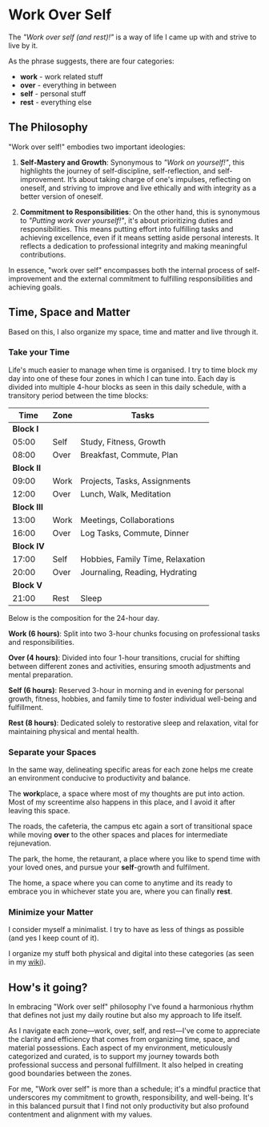 # Work Over Self

The _"Work over self (and rest)!"_ is a way of life I came up with and strive to live by it.

As the phrase suggests, there are four categories:

- **work** - work related stuff
- **over** - everything in between
- **self** - personal stuff
- **rest** - everything else

## The Philosophy

"Work over self!" embodies two important ideologies:

1. **Self-Mastery and Growth**: Synonymous to _"Work on yourself!"_, this highlights the journey of self-discipline, self-reflection, and self-improvement. It’s about taking charge of one's impulses, reflecting on oneself, and striving to improve and live ethically and with integrity as a better version of oneself.

2. **Commitment to Responsibilities**: On the other hand, this is synonymous to _"Putting work over yourself!"_, it's about prioritizing duties and responsibilities. This means putting effort into fulfilling tasks and achieving excellence, even if it means setting aside personal interests. It reflects a dedication to professional integrity and making meaningful contributions.

In essence, "work over self" encompasses both the internal process of self-improvement and the external commitment to fulfilling responsibilities and achieving goals.

## Time, Space and Matter

Based on this, I also organize my space, time and matter and live through it.

### Take your Time

Life's much easier to manage when time is organised. I try to time block my day into one of these four zones in which I can tune into. Each day is divided into multiple 4-hour blocks as seen in this daily schedule, with a transitory period between the time blocks:

| Time  | Zone | Tasks                             |
|-------|------|-----------------------------------|
| **Block I**  |
| 05:00 | Self | Study, Fitness, Growth            |
| 08:00 | Over | Breakfast, Commute, Plan          |
| **Block II** |
| 09:00 | Work | Projects, Tasks, Assignments      |
| 12:00 | Over | Lunch, Walk, Meditation           |
| **Block III** |
| 13:00 | Work | Meetings, Collaborations          |
| 16:00 | Over | Log Tasks, Commute, Dinner        |
| **Block IV** |
| 17:00 | Self | Hobbies, Family Time, Relaxation  |
| 20:00 | Over | Journaling, Reading, Hydrating    |
| **Block V**  |
| 21:00 | Rest | Sleep                             |

Below is the composition for the 24-hour day.

**Work (6 hours)**: Split into two 3-hour chunks focusing on professional tasks and responsibilities.

**Over (4 hours)**: Divided into four 1-hour transitions, crucial for shifting between different zones and activities, ensuring smooth adjustments and mental preparation.

**Self (6 hours)**: Reserved 3-hour in morning and in evening for personal growth, fitness, hobbies, and family time to foster individual well-being and fulfillment.

**Rest (8 hours)**: Dedicated solely to restorative sleep and relaxation, vital for maintaining physical and mental health.

### Separate your Spaces

In the same way, delineating specific areas for each zone helps me create an environment conducive to productivity and balance.

The **work**place, a space where most of my thoughts are put into action. Most of my screentime also happens in this place, and I avoid it after leaving this space.

The roads, the cafeteria, the campus etc again a sort of transitional space while moving **over** to the other spaces and places for intermediate rejunevation.

The park, the home, the retaurant, a place where you like to spend time with your loved ones, and pursue your **self**-growth and fulfilment.

The home, a space where you can come to anytime and its ready to embrace you in whichever state you are, where you can finally **rest**.

### Minimize your Matter

I consider myself a minimalist. I try to have as less of things as possible (and yes I keep count of it).

I organize my stuff both physical and digital into these categories (as seen in my [wiki](https://8hantanu.net/wiki)).

## How's it going?

In embracing "Work over self" philosophy I've found a harmonious rhythm that defines not just my daily routine but also my approach to life itself.

As I navigate each zone—work, over, self, and rest—I've come to appreciate the clarity and efficiency that comes from organizing time, space, and material possessions. Each aspect of my environment, meticulously categorized and curated, is to support my journey towards both professional success and personal fulfillment. It also helped in creating good boundaries between the zones.

For me, "Work over self" is more than a schedule; it's a mindful practice that underscores my commitment to growth, responsibility, and well-being. It's in this balanced pursuit that I find not only productivity but also profound contentment and alignment with my values.
